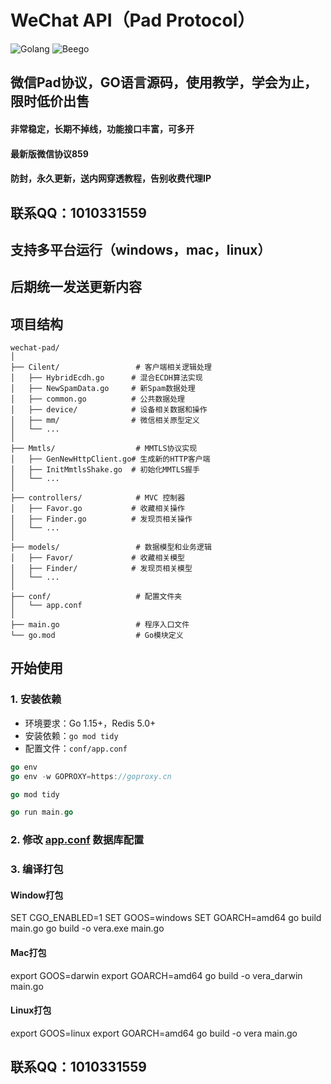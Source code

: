 # WeChat API（Pad Protocol）

![Golang](https://img.shields.io/badge/language-Golang-blue.svg)
![Beego](https://img.shields.io/badge/framework-Beego-green.svg)

## 微信Pad协议，GO语言源码，使用教学，学会为止，限时低价出售

#### 非常稳定，长期不掉线，功能接口丰富，可多开
#### 最新版微信协议859
#### 防封，永久更新，送内网穿透教程，告别收费代理IP

## 联系QQ：1010331559
## 支持多平台运行（windows，mac，linux）
## 后期统一发送更新内容

## 项目结构

```
wechat-pad/
│
├── Cilent/                 # 客户端相关逻辑处理
│   ├── HybridEcdh.go      # 混合ECDH算法实现
│   ├── NewSpamData.go     # 新Spam数据处理
│   ├── common.go          # 公共数据处理
│   ├── device/            # 设备相关数据和操作
│   ├── mm/                # 微信相关原型定义
│   └── ...
│
├── Mmtls/                  # MMTLS协议实现
│   ├── GenNewHttpClient.go# 生成新的HTTP客户端
│   ├── InitMmtlsShake.go  # 初始化MMTLS握手
│   └── ...
│
├── controllers/            # MVC 控制器
│   ├── Favor.go           # 收藏相关操作
│   ├── Finder.go          # 发现页相关操作
│   └── ...
│
├── models/                 # 数据模型和业务逻辑
│   ├── Favor/             # 收藏相关模型
│   ├── Finder/            # 发现页相关模型
│   └── ...
│
├── conf/                   # 配置文件夹
│   └── app.conf
│
├── main.go                 # 程序入口文件
└── go.mod                  # Go模块定义
```


## 开始使用

### 1. 安装依赖

- 环境要求：Go 1.15+，Redis 5.0+
- 安装依赖：`go mod tidy`
- 配置文件：`conf/app.conf`
```go
go env
go env -w GOPROXY=https://goproxy.cn

go mod tidy

go run main.go
```
### 2. 修改 [app.conf](conf%2Fapp.conf) 数据库配置

### 3. 编译打包
#### Window打包
SET CGO_ENABLED=1
SET GOOS=windows
SET GOARCH=amd64
go build main.go
go build -o vera.exe main.go

#### Mac打包
export GOOS=darwin
export GOARCH=amd64 
go build -o vera_darwin main.go

#### Linux打包
export GOOS=linux
export GOARCH=amd64
go build -o vera main.go


## 联系QQ：1010331559
